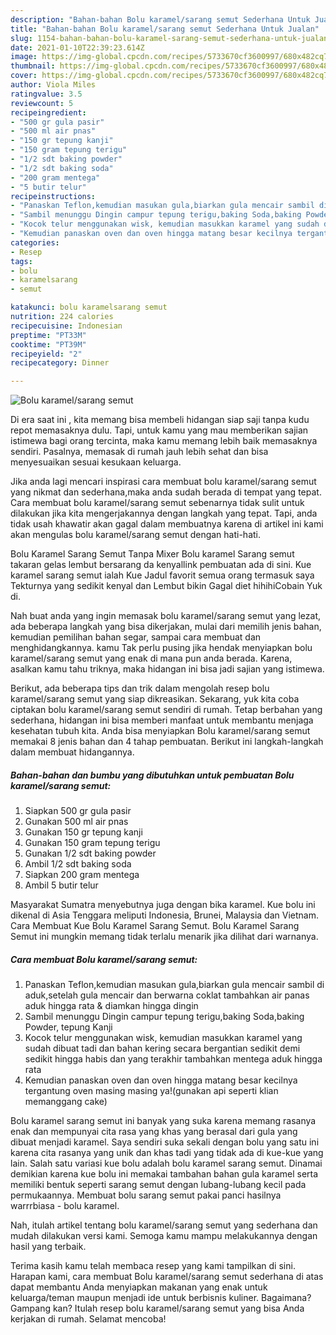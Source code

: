 ```yaml
---
description: "Bahan-bahan Bolu karamel/sarang semut Sederhana Untuk Jualan"
title: "Bahan-bahan Bolu karamel/sarang semut Sederhana Untuk Jualan"
slug: 1154-bahan-bahan-bolu-karamel-sarang-semut-sederhana-untuk-jualan
date: 2021-01-10T22:39:23.614Z
image: https://img-global.cpcdn.com/recipes/5733670cf3600997/680x482cq70/bolu-karamelsarang-semut-foto-resep-utama.jpg
thumbnail: https://img-global.cpcdn.com/recipes/5733670cf3600997/680x482cq70/bolu-karamelsarang-semut-foto-resep-utama.jpg
cover: https://img-global.cpcdn.com/recipes/5733670cf3600997/680x482cq70/bolu-karamelsarang-semut-foto-resep-utama.jpg
author: Viola Miles
ratingvalue: 3.5
reviewcount: 5
recipeingredient:
- "500 gr gula pasir"
- "500 ml air pnas"
- "150 gr tepung kanji"
- "150 gram tepung terigu"
- "1/2 sdt baking powder"
- "1/2 sdt baking soda"
- "200 gram mentega"
- "5 butir telur"
recipeinstructions:
- "Panaskan Teflon,kemudian masukan gula,biarkan gula mencair sambil di aduk,setelah gula mencair dan berwarna coklat tambahkan air panas aduk hingga rata &amp; diamkan hingga dingin"
- "Sambil menunggu Dingin campur tepung terigu,baking Soda,baking Powder, tepung Kanji"
- "Kocok telur menggunakan wisk, kemudian masukkan karamel yang sudah dibuat tadi dan bahan kering secara bergantian sedikit demi sedikit hingga habis dan yang terakhir tambahkan mentega aduk hingga rata"
- "Kemudian panaskan oven dan oven hingga matang besar kecilnya tergantung oven masing masing ya!(gunakan api seperti klian memanggang cake)"
categories:
- Resep
tags:
- bolu
- karamelsarang
- semut

katakunci: bolu karamelsarang semut 
nutrition: 224 calories
recipecuisine: Indonesian
preptime: "PT33M"
cooktime: "PT39M"
recipeyield: "2"
recipecategory: Dinner

---
```



![Bolu karamel/sarang semut](https://img-global.cpcdn.com/recipes/5733670cf3600997/680x482cq70/bolu-karamelsarang-semut-foto-resep-utama.jpg)

Di era  saat ini , kita memang bisa membeli hidangan siap saji tanpa kudu repot memasaknya dulu. Tapi, untuk kamu yang mau memberikan sajian istimewa bagi orang tercinta, maka kamu memang lebih baik memasaknya sendiri. Pasalnya, memasak di rumah jauh lebih sehat dan bisa menyesuaikan sesuai kesukaan keluarga.

Jika anda lagi mencari inspirasi cara membuat bolu karamel/sarang semut yang nikmat dan sederhana,maka anda sudah berada di tempat yang tepat. Cara membuat bolu karamel/sarang semut  sebenarnya tidak sulit untuk dilakukan jika kita mengerjakannya dengan langkah yang tepat. Tapi, anda tidak usah khawatir akan gagal dalam membuatnya 
karena di artikel ini kami akan mengulas bolu karamel/sarang semut dengan hati-hati.  

Bolu Karamel Sarang Semut Tanpa Mixer Bolu karamel Sarang semut takaran gelas lembut bersarang da kenyallink pembuatan ada di sini. Kue karamel sarang semut ialah Kue Jadul favorit semua orang termasuk saya Tekturnya yang sedikit kenyal dan Lembut bikin Gagal diet hihihiCobain Yuk di.

Nah buat anda yang ingin memasak bolu karamel/sarang semut yang lezat, ada beberapa langkah yang bisa dikerjakan, mulai dari memilih jenis bahan, kemudian pemilihan bahan segar, sampai cara membuat dan menghidangkannya. kamu Tak perlu pusing jika hendak menyiapkan bolu karamel/sarang semut yang enak di mana pun anda berada. Karena, asalkan kamu  tahu triknya, maka hidangan ini bisa jadi sajian yang istimewa.

Berikut, ada beberapa tips dan trik dalam mengolah resep bolu karamel/sarang semut yang siap dikreasikan. Sekarang, yuk kita coba ciptakan bolu karamel/sarang semut sendiri di rumah. Tetap berbahan yang sederhana, hidangan ini bisa memberi manfaat untuk membantu menjaga kesehatan tubuh kita. Anda bisa menyiapkan Bolu karamel/sarang semut memakai 8 jenis bahan dan 4 tahap pembuatan. Berikut ini langkah-langkah dalam membuat hidangannya.

<!--inarticleads1-->

##### Bahan-bahan dan bumbu yang dibutuhkan untuk pembuatan Bolu karamel/sarang semut:

1. Siapkan 500 gr gula pasir
1. Gunakan 500 ml air pnas
1. Gunakan 150 gr tepung kanji
1. Gunakan 150 gram tepung terigu
1. Gunakan 1/2 sdt baking powder
1. Ambil 1/2 sdt baking soda
1. Siapkan 200 gram mentega
1. Ambil 5 butir telur


Masyarakat Sumatra menyebutnya juga dengan bika karamel. Kue bolu ini dikenal di Asia Tenggara meliputi Indonesia, Brunei, Malaysia dan Vietnam. Cara Membuat Kue Bolu Karamel Sarang Semut. Bolu Karamel Sarang Semut ini mungkin memang tidak terlalu menarik jika dilihat dari warnanya. 

<!--inarticleads2-->

##### Cara membuat Bolu karamel/sarang semut:

1. Panaskan Teflon,kemudian masukan gula,biarkan gula mencair sambil di aduk,setelah gula mencair dan berwarna coklat tambahkan air panas aduk hingga rata &amp; diamkan hingga dingin
1. Sambil menunggu Dingin campur tepung terigu,baking Soda,baking Powder, tepung Kanji
1. Kocok telur menggunakan wisk, kemudian masukkan karamel yang sudah dibuat tadi dan bahan kering secara bergantian sedikit demi sedikit hingga habis dan yang terakhir tambahkan mentega aduk hingga rata
1. Kemudian panaskan oven dan oven hingga matang besar kecilnya tergantung oven masing masing ya!(gunakan api seperti klian memanggang cake)


Bolu karamel sarang semut ini banyak yang suka karena memang rasanya enak dan mempunyai cita rasa yang khas yang berasal dari gula yang dibuat menjadi karamel. Saya sendiri suka sekali dengan bolu yang satu ini karena cita rasanya yang unik dan khas tadi yang tidak ada di kue-kue yang lain. Salah satu variasi kue bolu adalah bolu karamel sarang semut. Dinamai demikian karena kue bolu ini memakai tambahan bahan gula karamel serta memiliki bentuk seperti sarang semut dengan lubang-lubang kecil pada permukaannya. Membuat bolu sarang semut pakai panci hasilnya warrrbiasa - bolu karamel. 

Nah, itulah artikel tentang  bolu karamel/sarang semut  yang sederhana dan mudah dilakukan versi kami. Semoga kamu mampu melakukannya dengan hasil yang terbaik. 

Terima kasih kamu telah membaca resep yang kami tampilkan di sini. Harapan kami, cara membuat  Bolu karamel/sarang semut sederhana di atas dapat membantu Anda menyiapkan makanan yang enak untuk keluarga/teman maupun menjadi ide untuk berbisnis kuliner. Bagaimana? Gampang kan? Itulah resep bolu karamel/sarang semut yang bisa Anda kerjakan di rumah. Selamat mencoba!

